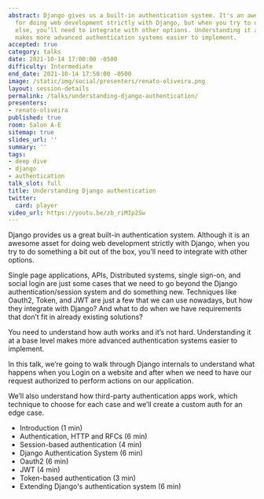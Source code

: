 ```yaml
---
abstract: Django gives us a built-in authentication system. It's an awesome asset
  for doing web development strictly with Django, but when you try to do something
  else, you’ll need to integrate with other options. Understanding it at a base level
  makes more advanced authentication systems easier to implement.
accepted: true
category: talks
date: 2021-10-14 17:00:00 -0500
difficulty: Intermediate
end_date: 2021-10-14 17:50:00 -0500
image: /static/img/social/presenters/renato-oliveira.png
layout: session-details
permalink: /talks/understanding-django-authentication/
presenters:
- renato-oliveira
published: true
room: Salon A-E
sitemap: true
slides_url: ''
summary: ''
tags:
- deep dive
- django
- authentication
talk_slot: full
title: Understanding Django authentication
twitter:
  card: player
video_url: https://youtu.be/zb_riMIp2Sw
---
```


Django provides us a great built-in authentication system. Although it is an awesome asset for doing web development strictly with Django, when you try to do something a bit out of the box, you’ll need to integrate with other options.

Single page applications, APIs, Distributed systems, single sign-on, and social login are just some cases that we need to go beyond the Django authentication/session system and do something new. Techniques like Oauth2, Token, and JWT are just a few that we can use nowadays, but how they integrate with Django? And what to do when we have requirements that don’t fit in already existing solutions?

You need to understand how auth works and it’s not hard. Understanding it at a base level makes more advanced authentication systems easier to implement.

In this talk, we’re going to walk through Django internals to understand what happens when you Login on a website and after when we need to have our request authorized to perform actions on our application.

We’ll also understand how third-party authentication apps work, which technique to choose for each case and we’ll create a custom auth for an edge case.


 * Introduction (1 min)
 * Authentication, HTTP and RFCs (6 min)
 * Session-based authentication (4 min)
 * Django Authentication System (6 min)
 * Oauth2 (6 min)
 * JWT (4 min)
 * Token-based authentication (3 min)
 * Extending Django's authentication system (6 min)
